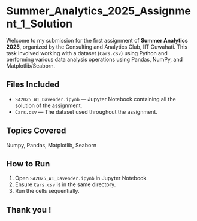 # Summer_Analytics_2025_Assignment_1_Solution

Welcome to my submission for the first assignment of **Summer Analytics 2025**, organized by the Consulting and Analytics Club, IIT Guwahati. This task involved working with a dataset (`Cars.csv`) using Python and performing various data analysis operations using Pandas, NumPy, and Matplotlib/Seaborn.

##  Files Included

- `SA2025_W1_Davender.ipynb` — Jupyter Notebook containing all the solution of the assignment.
- `Cars.csv` — The dataset used throughout the assignment.

##  Topics Covered

Numpy, Pandas, Matplotlib, Seaborn

##  How to Run

1. Open `SA2025_W1_Davender.ipynb` in Jupyter Notebook.
2. Ensure `Cars.csv` is in the same directory.
3. Run the cells sequentially.

## Thank you !

